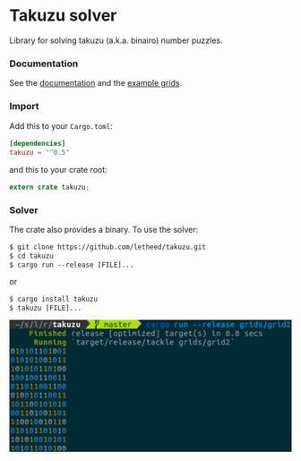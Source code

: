 # Takuzu solver

Library for solving takuzu (a.k.a. binairo) number puzzles.


### Documentation

See the [documentation](https://docs.rs/takuzu) and the [example grids](https://github.com/letheed/takuzu/tree/master/grids).


### Import

Add this to your `Cargo.toml`:

```toml
[dependencies]
takuzu = "^0.5"
```

and this to your crate root:

```rust
extern crate takuzu;
```


### Solver

The crate also provides a binary. To use the solver:

```shell
$ git clone https://github.com/letheed/takuzu.git
$ cd takuzu
$ cargo run --release [FILE]...
```

or

```shell
$ cargo install takuzu
$ takuzu [FILE]...
```

![solving grid2 screenshot](https://raw.githubusercontent.com/letheed/takuzu/master/img/solving_grid2.png)
